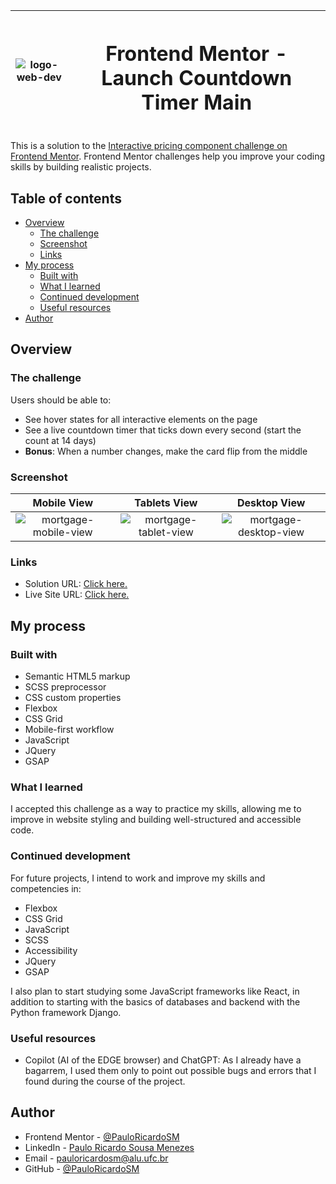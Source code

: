 |![logo-web-dev](https://github.com/PauloRicardoSM/gallery-home-project/assets/135445155/a2887afe-2a07-4347-9da4-943099e04b49)|<h1>Frontend Mentor - Launch Countdown Timer Main</h1>|
|:---:|:---:|

This is a solution to the [Interactive pricing component challenge on Frontend Mentor](https://www.frontendmentor.io/challenges/interactive-pricing-component-t0m8PIyY8). Frontend Mentor challenges help you improve your coding skills by building realistic projects. 

## Table of contents

- [Overview](#overview)
  - [The challenge](#the-challenge)
  - [Screenshot](#screenshot)
  - [Links](#links)
- [My process](#my-process)
  - [Built with](#built-with)
  - [What I learned](#what-i-learned)
  - [Continued development](#continued-development)
  - [Useful resources](#useful-resources)
- [Author](#author)

## Overview

### The challenge

Users should be able to:

- See hover states for all interactive elements on the page
- See a live countdown timer that ticks down every second (start the count at 14 days)
- **Bonus**: When a number changes, make the card flip from the middle

### Screenshot

| Mobile View | Tablets View | Desktop View |
|:---:|:---:|:---:|
| ![mortgage-mobile-view](https://github.com/user-attachments/assets/350b5389-2467-4b94-b4e7-a2a8f0364757) | ![mortgage-tablet-view](https://github.com/user-attachments/assets/c33634f7-59e8-43f5-b726-9cf32957ca0c) | ![mortgage-desktop-view](https://github.com/user-attachments/assets/4143808d-eae0-496b-b2bc-74dfab611df5) |

### Links

- Solution URL: [Click here.](https://github.com/PauloRicardoSM/launch-countdown-timer-main)
- Live Site URL: [Click here.](https://pauloricardosm.github.io/launch-countdown-timer-main/)

## My process

### Built with

- Semantic HTML5 markup
- SCSS preprocessor
- CSS custom properties
- Flexbox
- CSS Grid
- Mobile-first workflow
- JavaScript
- JQuery
- GSAP

### What I learned

I accepted this challenge as a way to practice my skills, allowing me to improve in website styling and building well-structured and accessible code.

### Continued development

For future projects, I intend to work and improve my skills and competencies in:

- Flexbox
- CSS Grid
- JavaScript
- SCSS
- Accessibility
- JQuery
- GSAP
  
I also plan to start studying some JavaScript frameworks like React, in addition to starting with the basics of databases and backend with the Python framework Django.

### Useful resources
- Copilot (AI of the EDGE browser) and ChatGPT: As I already have a bagarrem, I used them only to point out possible bugs and errors that I found during the course of the project.
  
## Author

- Frontend Mentor - [@PauloRicardoSM](https://www.frontendmentor.io/profile/PauloRicardoSM)
- LinkedIn - [Paulo Ricardo Sousa Menezes](https://www.linkedin.com/in/paulo-ricardo-sousa/)
- Email - pauloricardosm@alu.ufc.br
- GitHub - [@PauloRicardoSM](https://github.com/PauloRicardoSM)
